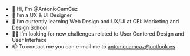 - 👋 Hi, I’m @AntonioCamCaz
- 👀 I’m a UX & UI Designer
- 🌱 I’m currently learning Web Design and UX/UI at CEI: Marketing and Design School
- 🕵️‍♂️ I’m looking for new challenges related to User Centered Design and User Interface
- 📫 To contact me you can e-mail me to antoniocamcaz@outlook.es

<!---
AntonioCamCaz/AntonioCamCaz is a ✨ special ✨ repository because its `README.md` (this file) appears on your GitHub profile.
You can click the Preview link to take a look at your changes.
--->
